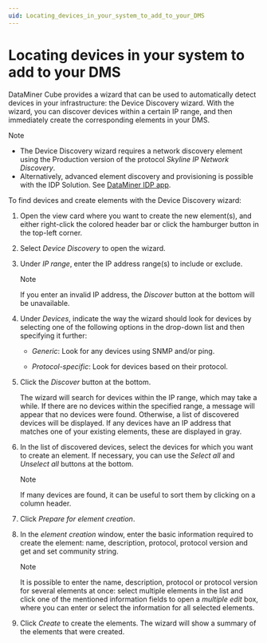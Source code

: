```yaml
---
uid: Locating_devices_in_your_system_to_add_to_your_DMS
---
```


# Locating devices in your system to add to your DMS

DataMiner Cube provides a wizard that can be used to automatically detect devices in your infrastructure: the Device Discovery wizard. With the wizard, you can discover devices within a certain IP range, and then immediately create the corresponding elements in your DMS.

> [!NOTE]
> - The Device Discovery wizard requires a network discovery element using the Production version of the protocol *Skyline IP Network Discovery*.
> - Alternatively, advanced element discovery and provisioning is possible with the IDP Solution. See [DataMiner IDP app](xref:SolIDP#dataminer-idp-app).

To find devices and create elements with the Device Discovery wizard:

1. Open the view card where you want to create the new element(s), and either right-click the colored header bar or click the hamburger button in the top-left corner.

2. Select *Device Discovery* to open the wizard.

3. Under *IP range*, enter the IP address range(s) to include or exclude.

    > [!NOTE]
    > If you enter an invalid IP address, the *Discover* button at the bottom will be unavailable.

4. Under *Devices*, indicate the way the wizard should look for devices by selecting one of the following options in the drop-down list and then specifying it further:

    - *Generic*: Look for any devices using SNMP and/or ping.

    - *Protocol-specific*: Look for devices based on their protocol.

5. Click the *Discover* button at the bottom.

    The wizard will search for devices within the IP range, which may take a while. If there are no devices within the specified range, a message will appear that no devices were found. Otherwise, a list of discovered devices will be displayed. If any devices have an IP address that matches one of your existing elements, these are displayed in gray.

6. In the list of discovered devices, select the devices for which you want to create an element. If necessary, you can use the *Select all* and *Unselect all* buttons at the bottom.

    > [!NOTE]
    > If many devices are found, it can be useful to sort them by clicking on a column header.

7. Click *Prepare for element creation*.

8. In the *element creation* window, enter the basic information required to create the element: name, description, protocol, protocol version and get and set community string.

    > [!NOTE]
    > It is possible to enter the name, description, protocol or protocol version for several elements at once: select multiple elements in the list and click one of the mentioned information fields to open a *multiple edit* box, where you can enter or select the information for all selected elements.

9. Click *Create* to create the elements. The wizard will show a summary of the elements that were created.
